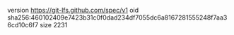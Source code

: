 version https://git-lfs.github.com/spec/v1
oid sha256:460102409e7423b31c0f0dad234df7055dc6a8167281555248f7aa36cd10c6f7
size 2231
